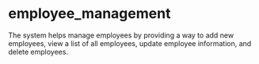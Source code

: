 # employee_management
The system helps manage employees by providing a way to add new employees, view a list of all employees, update employee information, and delete employees.
